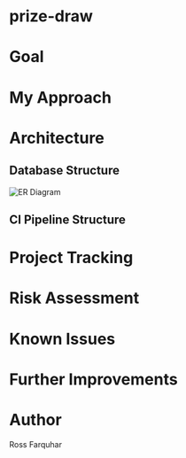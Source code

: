 # prize-draw
# Goal
# My Approach
# Architecture
## Database Structure
![ER Diagram](https://imgur.com/a/5smW880)
## CI Pipeline Structure
# Project Tracking
# Risk Assessment
# Known Issues
# Further Improvements
# Author
Ross Farquhar

